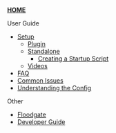 [**HOME**](Home)

User Guide
- [Setup](Setup)
  - [Plugin](https://github.com/GeyserMC/Geyser/wiki/Setup#Plugin-Setup)
  - [Standalone](https://github.com/GeyserMC/Geyser/wiki/Setup#Standalone-Setup)
  	- [Creating a Startup Script](Creating-a-Startup-Script)
  - [Videos](https://github.com/GeyserMC/Geyser/wiki/Setup#Setup-Videos)
- [FAQ](FAQ)
- [Common Issues](Common-Issues)
- [Understanding the Config](Understanding-the-Config)

Other
- [Floodgate](Floodgate)
- [Developer Guide](Developer-Guide)
